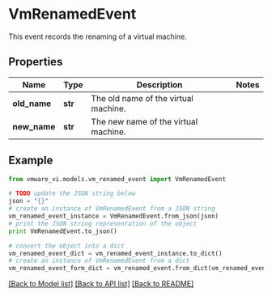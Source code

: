 # VmRenamedEvent

This event records the renaming of a virtual machine. 

## Properties
Name | Type | Description | Notes
------------ | ------------- | ------------- | -------------
**old_name** | **str** | The old name of the virtual machine.  | 
**new_name** | **str** | The new name of the virtual machine.  | 

## Example

```python
from vmware_vi.models.vm_renamed_event import VmRenamedEvent

# TODO update the JSON string below
json = "{}"
# create an instance of VmRenamedEvent from a JSON string
vm_renamed_event_instance = VmRenamedEvent.from_json(json)
# print the JSON string representation of the object
print VmRenamedEvent.to_json()

# convert the object into a dict
vm_renamed_event_dict = vm_renamed_event_instance.to_dict()
# create an instance of VmRenamedEvent from a dict
vm_renamed_event_form_dict = vm_renamed_event.from_dict(vm_renamed_event_dict)
```
[[Back to Model list]](../README.md#documentation-for-models) [[Back to API list]](../README.md#documentation-for-api-endpoints) [[Back to README]](../README.md)


